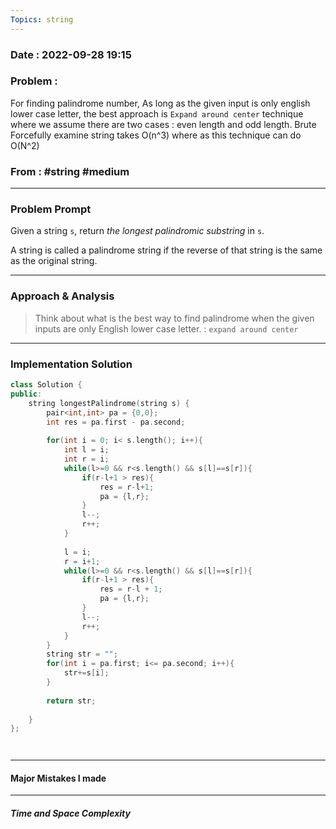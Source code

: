 ```yaml
---
Topics: string
---
```

### Date :  2022-09-28 19:15

### Problem : 
For finding palindrome number, As long as the given input is only english lower case letter, the best approach is `Expand around center` technique where we assume there are two cases : even length and odd length. Brute Forcefully examine string takes O(n^3) where as this technique can do O(N^2)

### From : #string #medium

---
### Problem Prompt
Given a string `s`, return _the longest palindromic substring_ in `s`.

A string is called a palindrome string if the reverse of that string is the same as the original string.


---
### Approach & Analysis
>Think about what is the best way to find palindrome when the given inputs are only English lower case letter.  : `expand around center`

---
### Implementation Solution
```cpp
class Solution {
public:
    string longestPalindrome(string s) {
        pair<int,int> pa = {0,0};
        int res = pa.first - pa.second;
        
        for(int i = 0; i< s.length(); i++){
            int l = i;
            int r = i;
            while(l>=0 && r<s.length() && s[l]==s[r]){
                if(r-l+1 > res){
                    res = r-l+1;
                    pa = {l,r};
                }
                l--;
                r++;
            }
            
            l = i;
            r = i+1;
            while(l>=0 && r<s.length() && s[l]==s[r]){
                if(r-l+1 > res){
                    res = r-l + 1;
                    pa = {l,r};
                } 
                l--;
                r++;
            }
        }
        string str = "";
        for(int i = pa.first; i<= pa.second; i++){
            str+=s[i];
        }
        
        return str;
        
    }
};




```
---
#### Major Mistakes I made



---
##### Time and Space Complexity



